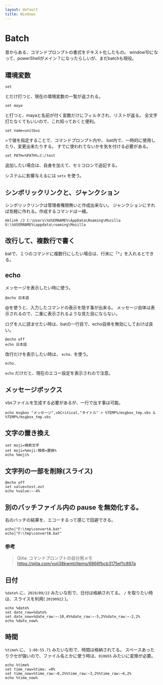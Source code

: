 ```yaml
---
layout: default
title: Windows
---
```


# Batch

昔からある、コマンドプロンプトの書式をテキスト化したもの。
window10になって、powerShellがメイン？になったらしいが、まだbatchも現役。

## 環境変数

```
set
```

とだけ打つと、現在の環境変数の一覧が返される。

```
set maya
```

と打つと、mayaと名前が付く変数だけにフィルタされ、リストが返る。
全文字打たなくてもいいので、これ知っておくと便利。

```
set name=unitbus
```

=で値を指定することで、コマンドプロンプト内や、
bat内で、一時的に使用したり、変更出来たりする。
すでに使われてないかを気を付ける必要がある。

```
set PATH=%PATH%;C:/test
```

追加したい場合は、自身を加えて、セミコロンで追記する。

システムに影響与えるには `setx` を使う。

## シンボリックリンクと、ジャンクション

シンボリックリンクは管理者権限無いと作成出来ない。
ジャンクションにすれば気軽に作れる。作成するコマンドは一緒。

```
mklink /J C:\Users\%USERNAME%\AppData\Roaming\Mozilla U:\%USERNAME%\appdata\roaming\Mozilla
```

## 改行して、複数行で書く

batで、１つのコマンドに複数行にしたい場合は、行末に「^」を入れるとできる。

## echo

メッセージを表示したい時に使う。

```
@echo 日本語
```

@を使うと、入力したコマンドの表示を隠す事が出来る。
メッセージ自体は表示されるので、二重に表示されるような見た目にならない。

ログを人に読ませたい時は、batの一行目で、echo自体を無効にしておけば良い。

```
@echo off
echo 日本語
```

改行だけを表示したい時は、 `echo.` を使う。

```
echo.
```

`echo` だけだと、現在のエコー設定を表示されので注意。


## メッセージボックス

vbsファイルを生成する必要があるが、一行で出す事は可能。

```
echo msgbox "メッセージ",vbCritical,"タイトル" > %TEMP%/msgbox_tmp.vbs & %TEMP%/msgbox_tmp.vbs
```

## 文字の置き換え

```
set moji=検索文字
set moji=%moji:検索=置換%
echo %moji%
```

## 文字列の一部を削除(スライス)

```
@echo off
set value=test.ext
echo %value:~-4%
```

## 別のバッチファイル内の pause を無効化する。

右のバッチの結果を、エコーするって感じで回避できる。

```
echo|"F:\tmp\convertA.bat"
echo|"F:\tmp\convertB.bat"
```

### 参考

> Qiita: コマンドプロンプトの自分用メモ
https://qiita.com/yuji38kwmt/items/6866fbcb3175ef1c897a

## 日付

`%date%` に、`2019/09/22` みたいな形で、日付は格納されてる。
`/` を取りたい時は、スライスを利用( `20190922` )。

```
echo %date%
set date_raw=%date%
set date_now=%date_raw:~-10,4%%date_raw:~-5,2%%date_raw:~-2,2%
echo %date_now%
```

## 時間

`%time%` に、 `1:06:55.71` みたいな形で、時間は格納されてる。
スペースあったりクセが強いので、ファイル名とかに使う時は、`010655` みたいに変換が必要。

```
echo %time%
set time_raw=%time: =0%
set time_now=%time_raw:~0,2%%time_raw:~3,2%%time_raw:~6,2%
echo %time_now%
```
